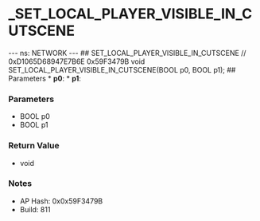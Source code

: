 # _SET_LOCAL_PLAYER_VISIBLE_IN_CUTSCENE

--- ns: NETWORK --- ## SET_LOCAL_PLAYER_VISIBLE_IN_CUTSCENE  // 0xD1065D68947E7B6E 0x59F3479B void SET_LOCAL_PLAYER_VISIBLE_IN_CUTSCENE(BOOL p0, BOOL p1);   ## Parameters * **p0**: * **p1**:

### Parameters
* BOOL p0
* BOOL p1

### Return Value
* void

### Notes
* AP Hash: 0x0x59F3479B
* Build: 811

